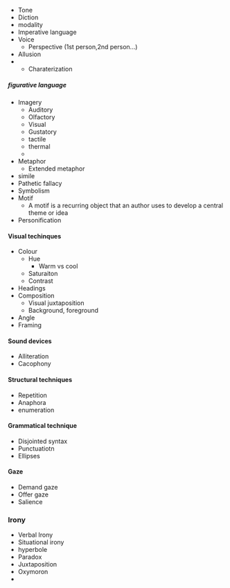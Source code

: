 - Tone
- Diction
- modality
- Imperative language
- Voice
	- Perspective (1st person,2nd person...)
- Allusion
- - Charaterization
##### figurative language
- Imagery
	- Auditory
	- Olfactory
	- Visual
	- Gustatory
	- tactile
	- thermal
	- 
- Metaphor
	- Extended metaphor
- simile
- Pathetic fallacy
- Symbolism
- Motif
	- A motif is a recurring object that an author uses to develop a central theme or idea
-  Personification
#### Visual techinques
- Colour
	- Hue 
		- Warm vs cool
	- Saturaiton
	- Contrast
- Headings
- Composition
	- Visual juxtaposition
	- Background, foreground
- Angle
- Framing
#### Sound devices
- Alliteration
- Cacophony
#### Structural techniques
- Repetition
- Anaphora
- enumeration
#### Grammatical technique
- Disjointed syntax
- Punctuatiotn
- Ellipses
#### Gaze
- Demand gaze
- Offer gaze
- Salience
### Irony
- Verbal Irony
- Situational irony
- hyperbole
- Paradox
- Juxtaposition
- Oxymoron
- 